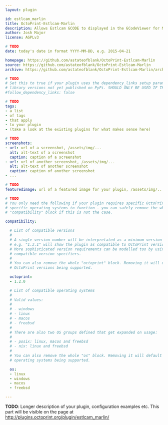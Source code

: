 ```yaml
---
layout: plugin

id: estlcam_marlin
title: OctoPrint-Estlcam-Marlin
description: Allows Estlcam GCODE to displayed in the GCodeViewer for Marlin firmwares
author: Josh Major
license: AGPLv3

# TODO
date: today's date in format YYYY-MM-DD, e.g. 2015-04-21

homepage: https://github.com/astateofblank/OctoPrint-Estlcam-Marlin
source: https://github.com/astateofblank/OctoPrint-Estlcam-Marlin
archive: https://github.com/astateofblank/OctoPrint-Estlcam-Marlin/archive/master.zip

# TODO
# Set this to true if your plugin uses the dependency_links setup parameter to include
# library versions not yet published on PyPi. SHOULD ONLY BE USED IF THERE IS NO OTHER OPTION!
#follow_dependency_links: false

# TODO
tags:
- a list
- of tags
- that apply
- to your plugin
- (take a look at the existing plugins for what makes sense here)

# TODO
screenshots:
- url: url of a screenshot, /assets/img/...
  alt: alt-text of a screenshot
  caption: caption of a screenshot
- url: url of another screenshot, /assets/img/...
  alt: alt-text of another screenshot
  caption: caption of another screenshot
- ...

# TODO
featuredimage: url of a featured image for your plugin, /assets/img/...

# TODO
# You only need the following if your plugin requires specific OctoPrint versions or
# specific operating systems to function - you can safely remove the whole
# "compatibility" block if this is not the case.

compatibility:

  # List of compatible versions
  #
  # A single version number will be interpretated as a minimum version requirement,
  # e.g. "1.3.1" will show the plugin as compatible to OctoPrint versions 1.3.1 and up.
  # More sophisticated version requirements can be modelled too by using PEP440
  # compatible version specifiers.
  #
  # You can also remove the whole "octoprint" block. Removing it will default to all
  # OctoPrint versions being supported.

  octoprint:
  - 1.2.0

  # List of compatible operating systems
  #
  # Valid values:
  #
  # - windows
  # - linux
  # - macos
  # - freebsd
  #
  # There are also two OS groups defined that get expanded on usage:
  #
  # - posix: linux, macos and freebsd
  # - nix: linux and freebsd
  #
  # You can also remove the whole "os" block. Removing it will default to all
  # operating systems being supported.

  os:
  - linux
  - windows
  - macos
  - freebsd

---
```


**TODO**: Longer description of your plugin, configuration examples etc. This part will be visible on the page at
http://plugins.octoprint.org/plugin/estlcam_marlin/
